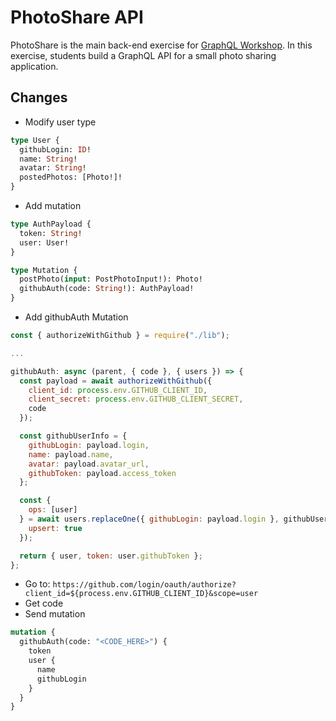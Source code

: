 # PhotoShare API

PhotoShare is the main back-end exercise for [GraphQL Workshop](https://www.graphqlworkshop.com). In this exercise, students build a GraphQL API for a small photo sharing application.

## Changes

- Modify user type

```graphql
type User {
  githubLogin: ID!
  name: String!
  avatar: String!
  postedPhotos: [Photo!]!
}
```

- Add mutation

```graphql
type AuthPayload {
  token: String!
  user: User!
}

type Mutation {
  postPhoto(input: PostPhotoInput!): Photo!
  githubAuth(code: String!): AuthPayload!
}
```

- Add githubAuth Mutation

```javascript
const { authorizeWithGithub } = require("./lib");

...

githubAuth: async (parent, { code }, { users }) => {
  const payload = await authorizeWithGithub({
    client_id: process.env.GITHUB_CLIENT_ID,
    client_secret: process.env.GITHUB_CLIENT_SECRET,
    code
  });

  const githubUserInfo = {
    githubLogin: payload.login,
    name: payload.name,
    avatar: payload.avatar_url,
    githubToken: payload.access_token
  };

  const {
    ops: [user]
  } = await users.replaceOne({ githubLogin: payload.login }, githubUserInfo, {
    upsert: true
  });

  return { user, token: user.githubToken };
};
```

- Go to: `https://github.com/login/oauth/authorize?client_id=${process.env.GITHUB_CLIENT_ID}&scope=user`
- Get code
- Send mutation

```graphql
mutation {
  githubAuth(code: "<CODE_HERE>") {
    token
    user {
      name
      githubLogin
    }
  }
}
```
